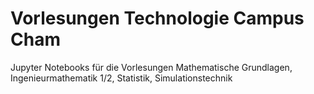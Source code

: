 # Vorlesungen Technologie Campus Cham
Jupyter Notebooks für die Vorlesungen Mathematische Grundlagen, Ingenieurmathematik 1/2, Statistik, Simulationstechnik
